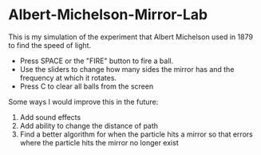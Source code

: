 # Albert-Michelson-Mirror-Lab

This is my simulation of the experiment that Albert Michelson used in 1879 to find the speed of light.

- Press SPACE or the "FIRE" button to fire a ball.
- Use the sliders to change how many sides the mirror has and the frequency at which it rotates.
- Press C to clear all balls from the screen

Some ways I would improve this in the future:
1. Add sound effects
2. Add ability to change the distance of path
3. Find a better algorithm for when the particle hits a mirror so that errors where the particle hits the mirror no longer exist
